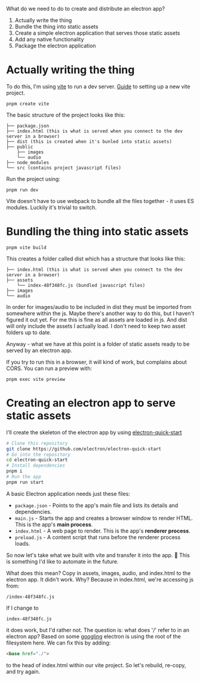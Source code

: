What do we need to do to create and distribute an electron app?

1. Actually write the thing
2. Bundle the thing into static assets
3. Create a simple electron application that serves those static assets
4. Add any native functionality
5. Package the electron application

# Actually writing the thing
To do this, I'm using [vite](https://vitejs.dev/) to run a dev server.
[Guide](https://vitejs.dev/guide/) to setting up a new vite project.

```
pnpm create vite
```

The basic structure of the project looks like this:

```
├── package.json
├── index.html (this is what is served when you connect to the dev server in a browser)
├── dist (this is created when it's bunled into static assets)
├── public
    ├── images
    └── audio
├── node_modules
└── src (contains project javascript files)
```

Run the project using:

```
pnpm run dev
```

Vite doesn't have to use webpack to bundle all the files together - it uses ES modules. Luckily it's trivial to switch.

# Bundling the thing into static assets

```
pnpm vite build
```

This creates a folder called dist which has a structure that looks like this:
```
├── index.html (this is what is served when you connect to the dev server in a browser)
├── assets
    └── index-48f348fc.js (bundled javascript files)
├── images
└── audio
```

In order for images/audio to be included in dist they must be imported from somewhere within the js. Maybe there's another way to do this, but I haven't figured it out yet. For me this is fine as all assets are loaded in js. And dist will only include the assets I actually load. I don't need to keep two asset folders up to date.

Anyway - what we have at this point is a folder of static assets ready to be served by an electron app.

If you try to run this in a browser, it will kind of work, but complains about CORS. You can run a preview with:

```
pnpm exec vite preview
```

# Creating an electron app to serve static assets

I'll create the skeleton of the electron app by using [electron-quick-start](https://github.com/electron/electron-quick-start)

```bash
# Clone this repository
git clone https://github.com/electron/electron-quick-start
# Go into the repository
cd electron-quick-start
# Install dependencies
pnpm i
# Run the app
pnpm run start
```

A basic Electron application needs just these files:

- `package.json` - Points to the app's main file and lists its details and dependencies.
- `main.js` - Starts the app and creates a browser window to render HTML. This is the app's **main process**.
- `index.html` - A web page to render. This is the app's **renderer process**.
- `preload.js` - A content script that runs before the renderer process loads.

So now let's take what we built with vite and transfer it into the app.
🔧 This is something I'd like to automate in the future.

What does this mean? Copy in assets, images, audio, and index.html to the electron app.
It didn't work. Why? Because in index.html, we're accessing js from:

```
/index-48f348fc.js
```

If I change to

```
index-48f348fc.js
```

it does work, but I'd rather not. The question is: what does '/' refer to in an electron app?
Based on some [googling](https://stackoverflow.com/questions/38889682/electron-looking-for-resources-in-root-folder) electron is using the root of the filesystem here. We can fix this by adding:

```html
<base href="./">
```

to the head of index.html within our vite project. So let's rebuild, re-copy, and try again.

